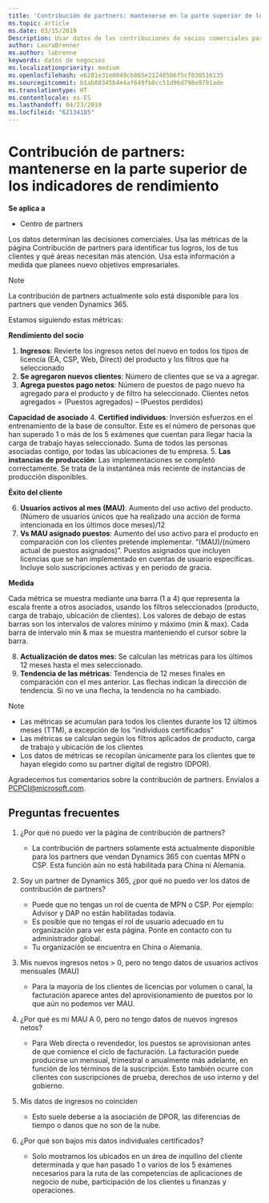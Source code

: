 ```yaml
---
title: 'Contribución de partners: mantenerse en la parte superior de los indicadores de rendimiento | Centro de partners'
ms.topic: article
ms.date: 03/15/2019
Description: Usar datos de las contribuciones de socios comerciales para comprender cómo está creciendo y dirige su negocio
author: LauraBrenner
ms.author: labrenne
keywords: datos de negocios
ms.localizationpriority: medium
ms.openlocfilehash: e6281e31e0049cb865e212485b6f5cf030516135
ms.sourcegitcommit: b1ab80345b4e4af649fb8cc51d96d798e0791ade
ms.translationtype: HT
ms.contentlocale: es-ES
ms.lasthandoff: 04/23/2019
ms.locfileid: "62134185"
---
```

# <a name="partner-contribution-stay-on-top-of-your-performance-indicators"></a>Contribución de partners: mantenerse en la parte superior de los indicadores de rendimiento

**Se aplica a**
- Centro de partners

Los datos determinan las decisiones comerciales. Usa las métricas de la página Contribución de partners para identificar tus logros, los de tus clientes y qué áreas necesitan más atención. Usa esta información a medida que planees nuevo objetivos empresariales.

>[!NOTE]
>La contribución de partners actualmente solo está disponible para los partners que venden Dynamics 365.

Estamos siguiendo estas métricas:

**Rendimiento del socio**

1. **Ingresos**: Revierte los ingresos netos del nuevo en todos los tipos de licencia (EA, CSP, Web, Direct) del producto y los filtros que ha seleccionado
2. **Se agregaron nuevos clientes**: Número de clientes que se va a agregar.
3. **Agrega puestos pago netos**: Número de puestos de pago nuevo ha agregado para el producto y de filtro ha seleccionado.  Clientes netos agregados = (Puestos agregados) – (Puestos perdidos) 

**Capacidad de asociado**
4. **Certified individuos**: Inversión esfuerzos en el entrenamiento de la base de consultor. Este es el número de personas que han superado 1 o más de los 5 exámenes que cuentan para llegar hacia la carga de trabajo hayas seleccionado. Suma de todos las personas asociadas contigo, por todas las ubicaciones de tu empresa.
5. **Las instancias de producción**: Las implementaciones se completó correctamente. Se trata de la instantánea más reciente de instancias de producción disponibles.

**Éxito del cliente**

6.  **Usuarios activos al mes (MAU)**: Aumento del uso activo del producto.
(Número de usuarios únicos que ha realizado una acción de forma intencionada en los últimos doce meses)/12
7. **Vs MAU asignado puestos**: Aumento del uso activo para el producto en comparación con los clientes pretende implementar. “(MAU)/(número actual de puestos asignados)”. Puestos asignados que incluyen licencias que se han implementado en cuentas de usuario específicas.  Incluye solo suscripciones activas y en periodo de gracia. 


**Medida**

Cada métrica se muestra mediante una barra (1 a 4) que representa la escala frente a otros asociados, usando los filtros seleccionados (producto, carga de trabajo, ubicación de clientes). Los valores de debajo de estas barras son los intervalos de valores mínimo y máximo (min & max). Cada barra de intervalo min & max se muestra manteniendo el cursor sobre la barra.  

8. **Actualización de datos mes**: Se calculan las métricas para los últimos 12 meses hasta el mes seleccionado.
9. **Tendencia de las métricas**: Tendencia de 12 meses finales en comparación con el mes anterior. Las flechas indican la dirección de tendencia. Si no ve una flecha, la tendencia no ha cambiado.

>[!NOTE] 
>- Las métricas se acumulan para todos los clientes durante los 12 últimos meses (TTM), a excepción de los “individuos certificados”        
>- Las métricas se calculan según los filtros aplicados de producto, carga de trabajo y ubicación de los clientes
>- Los datos de métricas se recopilan únicamente para los clientes que te hayan elegido como su partner digital de registro (DPOR). 

Agradecemos tus comentarios sobre la contribución de partners. Envíalos a PCPCI@microsoft.com.  

## <a name="frequently-asked-questions"></a>Preguntas frecuentes

1. ¿Por qué no puedo ver la página de contribución de partners?
    - La contribución de partners solamente está actualmente disponible para los partners que vendan Dynamics 365 con cuentas MPN o CSP. Esta función aún no está habilitada para China ni Alemania.
2. Soy un partner de Dynamics 365, ¿por qué no puedo ver los datos de contribución de partners?
    - Puede que no tengas un rol de cuenta de MPN o CSP. Por ejemplo: Advisor y DAP no están habilitadas todavía.  
    - Es posible que no tengas el rol de usuario adecuado en tu organización para ver esta página. Ponte en contacto con tu administrador global.
    - Tu organización se encuentra en China o Alemania.

3. Mis nuevos ingresos netos > 0, pero no tengo datos de usuarios activos mensuales (MAU)
    - Para la mayoría de los clientes de licencias por volumen o canal, la facturación aparece antes del aprovisionamiento de puestos por lo que aún no podemos ver MAU.

4. ¿Por qué es mi MAU A 0, pero no tengo datos de nuevos ingresos netos?
   - Para Web directa o revendedor, los puestos se aprovisionan antes de que comience el ciclo de facturación. La facturación puede producirse un mensual, trimestral o anualmente más adelante, en función de los términos de la suscripción. Esto también ocurre con clientes con suscripciones de prueba, derechos de uso interno y del gobierno.
5. Mis datos de ingresos no coinciden
   - Esto suele deberse a la asociación de DPOR, las diferencias de tiempo o danos que no son de la nube.
6. ¿Por qué son bajos mis datos individuales certificados?
   - Solo mostramos los ubicados en un área de inquilino del cliente determinada y que han pasado 1 o varios de los 5 exámenes necesarios para la ruta de las competencias de aplicaciones de negocio de nube, participación de los clientes u finanzas y operaciones.   